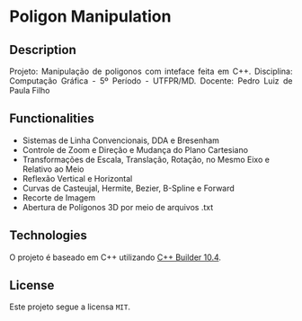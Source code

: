 # Poligon Manipulation

## Description
<p align="justify">
 Projeto: Manipulação de poligonos com inteface feita em C++. 
 Disciplina: Computação Gráfica - 5º Período - UTFPR/MD.
 Docente: Pedro Luiz de Paula Filho
<p/>
 
## Functionalities
- Sistemas de Linha Convencionais, DDA e Bresenham
- Controle de Zoom e Direção e Mudança do Plano Cartesiano
- Transformações de Escala, Translação, Rotação, no Mesmo Eixo e Relativo ao Meio
- Reflexão Vertical e Horizontal
- Curvas de Casteujal, Hermite, Bezier, B-Spline e Forward
- Recorte de Imagem
- Abertura de Polígonos 3D por meio de arquivos .txt

## Technologies
O projeto é baseado em C++ utilizando [C++ Builder 10.4](https://www.embarcadero.com/br/products/cbuilder).

## License
Este projeto segue a licensa `MIT`.
